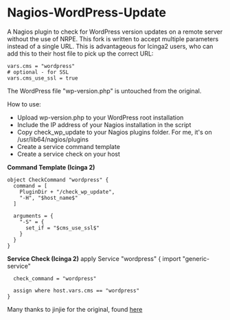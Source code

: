 Nagios-WordPress-Update
===============

A Nagios plugin to check for WordPress version updates on a remote server without the use of NRPE.
This fork is written to accept multiple parameters instead of a single URL.  This is advantageous for Icinga2 users, who can add this to their host file to pick up the correct URL:

    vars.cms = "wordpress"
    # optional - for SSL
    vars.cms_use_ssl = true
The WordPress file "wp-version.php" is untouched from the original.

How to use:

- Upload wp-version.php to your WordPress root installation
- Include the IP address of your Nagios installation in the script
- Copy check\_wp\_update to your Nagios plugins folder. For me, it's on /usr/lib64/nagios/plugins
- Create a service command template
- Create a service check on your host

__Command Template (Icinga 2)__

    object CheckCommand "wordpress" {
      command = [
        PluginDir + "/check_wp_update",
        "-H", "$host_name$"
      ]

      arguments = {
        "-S" = {
          set_if = "$cms_use_ssl$"
        }
      }
    }


__Service Check (Icinga 2)__
    apply Service "wordpress" {
      import "generic-service"

      check_command = "wordpress"

      assign where host.vars.cms == "wordpress"
    }

Many thanks to jinjie for the original, found [here](https://github.com/jinjie/Nagios-WordPress-Update)
